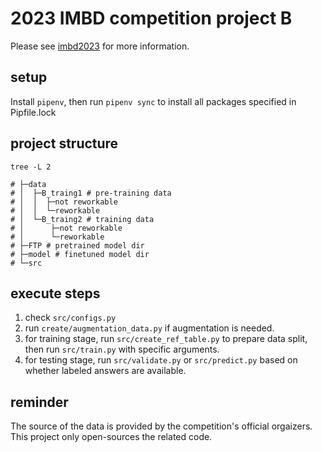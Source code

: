 # 2023 IMBD competition project B

Please see [imbd2023](https://imbd2023.thu.edu.tw/) for more information.

## setup

Install `pipenv`, then run `pipenv sync` to install all packages specified in Pipfile.lock

## project structure

```{bash}
tree -L 2

# ├─data
# │  ├─B_traing1 # pre-training data
# │  │  ├─not reworkable
# │  │  └─reworkable
# │  └─B_traing2 # training data
# │      ├─not reworkable
# │      └─reworkable
# ├─FTP # pretrained model dir
# ├─model # finetuned model dir
# └─src
```

## execute steps

1. check `src/configs.py`
2. run `create/augmentation_data.py` if augmentation is needed.
3. for training stage, run `src/create_ref_table.py` to prepare data split, then run `src/train.py` with specific arguments.
4. for testing stage, run `src/validate.py` or `src/predict.py` based on whether labeled answers are available. 

## reminder

The source of the data is provided by the competition's official orgaizers. This project only open-sources the related code.
